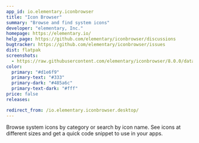 ```yaml
---
app_id: io.elementary.iconbrowser
title: "Icon Browser"
summary: "Browse and find system icons"
developer: "elementary, Inc."
homepage: https://elementary.io/
help_page: https://github.com/elementary/iconbrowser/discussions
bugtracker: https://github.com/elementary/iconbrowser/issues
dist: flatpak
screenshots:
  - https://raw.githubusercontent.com/elementary/iconbrowser/8.0.0/data/screenshot.png
color:
  primary: "#d1e6f9"
  primary-text: "#333"
  primary-dark: "#485a6c"
  primary-text-dark: "#fff"
price: false
releases:

redirect_from: /io.elementary.iconbrowser.desktop/
---
```


<p>Browse system icons by category or search by icon name. See icons at different sizes and get a quick code snippet to use in your apps.</p>